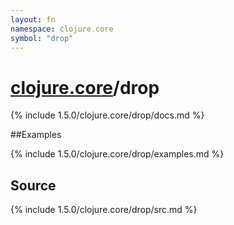 ```yaml
---
layout: fn
namespace: clojure.core
symbol: "drop"
---
```


# [clojure.core](../)/drop

{% include 1.5.0/clojure.core/drop/docs.md %}

##Examples

{% include 1.5.0/clojure.core/drop/examples.md %}
## Source
{% include 1.5.0/clojure.core/drop/src.md %}


